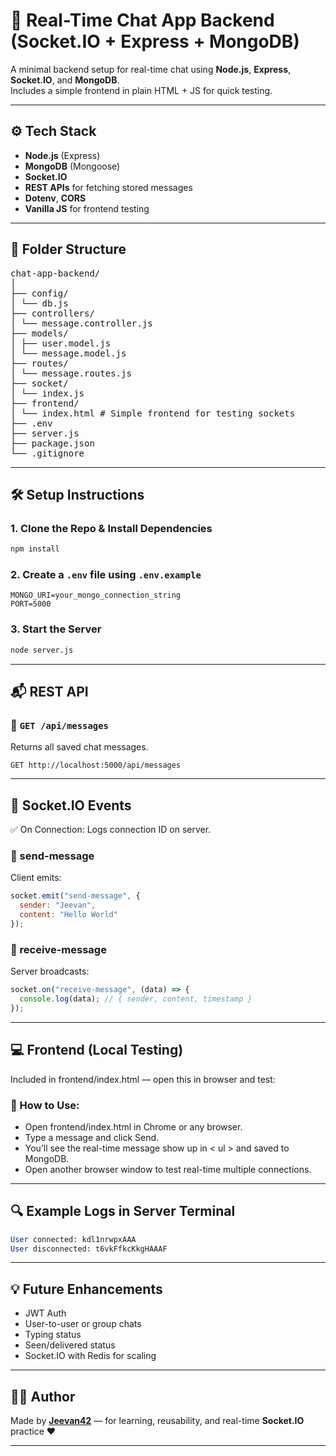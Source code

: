 # 📡 Real-Time Chat App Backend (Socket.IO + Express + MongoDB)

A minimal backend setup for real-time chat using **Node.js**, **Express**, **Socket.IO**, and **MongoDB**.  
Includes a simple frontend in plain HTML + JS for quick testing.

---

## ⚙️ Tech Stack

- **Node.js** (Express)
- **MongoDB** (Mongoose)
- **Socket.IO**
- **REST APIs** for fetching stored messages
- **Dotenv**, **CORS**
- **Vanilla JS** for frontend testing

---

## 📁 Folder Structure

<pre>
chat-app-backend/
│
├── config/
│ └── db.js
├── controllers/
│ └── message.controller.js
├── models/
│ ├── user.model.js
│ └── message.model.js
├── routes/
│ └── message.routes.js
├── socket/
│ └── index.js
├── frontend/
│ └── index.html # Simple frontend for testing sockets
├── .env
├── server.js
├── package.json
└── .gitignore
</pre>

---

## 🛠️ Setup Instructions

### 1. Clone the Repo & Install Dependencies
```bash
npm install
```

### 2. Create a `.env` file using `.env.example`
   ```env
   MONGO_URI=your_mongo_connection_string
   PORT=5000
   ```

### 3. Start the Server
```bash
node server.js
```

---

## 📬 REST API

### 🔹 `GET /api/messages`  
Returns all saved chat messages.

```http
GET http://localhost:5000/api/messages
```

---

## 🔌 Socket.IO Events
✅ On Connection:
Logs connection ID on server.

### 🔹 send-message
Client emits:

```js
socket.emit("send-message", {
  sender: "Jeevan",
  content: "Hello World"
});
```

### 🔹 receive-message
Server broadcasts:

```js
socket.on("receive-message", (data) => {
  console.log(data); // { sender, content, timestamp }
});
```

---

## 💻 Frontend (Local Testing)
Included in frontend/index.html — open this in browser and test:

### 🧪 How to Use:
- Open frontend/index.html in Chrome or any browser.
- Type a message and click Send.
- You’ll see the real-time message show up in < ul > and saved to MongoDB.
- Open another browser window to test real-time multiple connections.

---

## 🔍 Example Logs in Server Terminal

```sql
User connected: kdl1nrwpxAAA
User disconnected: t6vkFfkcKkgHAAAF
```

---

## 💡 Future Enhancements
- JWT Auth
- User-to-user or group chats
- Typing status
- Seen/delivered status
- Socket.IO with Redis for scaling

---

## 🧑‍💻 Author

Made by [**Jeevan42**](https://github.com/jeevan42) — for learning, reusability, and real-time **Socket.IO** practice ❤️

---
